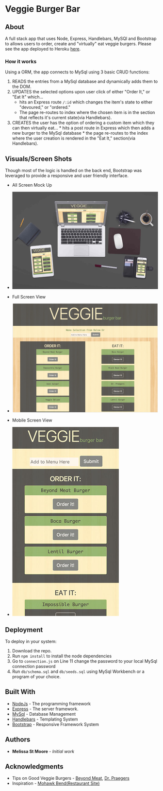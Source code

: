 # Veggie Burger Bar

## About

A full stack app that uses Node, Express, Handlebars, MySQl and Bootstrap to allows users to order, create and "virtually" eat veggie burgers. Please see the app deployed to Heroku [here](https://veggie-burger-bar.herokuapp.com/).

### How it works

Using a ORM, the app connects to MySql using 3 basic CRUD functions:

  1. READS the entries from a MySql database and dynamically adds them to the DOM.
  2. UPDATES the selected options upon user click of either "Order It," or "Eat It" which...
     * hits an Express route `/:id` which changes the item's state to either "devoured," or "ordered."
     * The page re-routes to index where the chosen item is in the section that reflects it's current state(via Handlebars).
  3. CREATES the user has the option of ordering a custom item which they can then virtually eat...
    * hits a post route in Express which then adds a new burger to the MySql database
    * the page re-routes to the index where the user creation is rendered in the "Eat It," section(via Handlebars).

## Visuals/Screen Shots

Though most of the logic is handled on the back end, Bootstrap was leveraged to provide a responsive and user friendly interface.
- All Screen Mock Up
 * ![Mock Up](/screenshots/mockup_diff_screens.jpg)

- Full Screen View
 * ![Full Screen](/screenshots/full_view.png)

- Mobile Screen View
 * ![Mobile Screen](/screenshots/mobile_view.jpg)

## Deployment

To deploy in your system:

  1. Download the repo.
  2. Run `npm install` to install the node dependencies
  3. Go to `connection.js` on Line 11 change the password to your local MySql connection password
  4. Run `db/schema.sql` and `db/seeds.sql` using MySql Workbench or a program of your choice.

## Built With

* [NodeJs](https://nodejs.org/en/) - The programming framework
* [Express](https://expressjs.com/) - The server framework.
* [MySql](https://www.mysql.com/) - Database Management
* [Handlebars](http://handlebarsjs.com/) - Templating System
* [Bootstrap](http://getbootstrap.com) - Responsive Framework System

## Authors

* **Melissa St Moore** - *Initial work*

## Acknowledgments

* Tips on Good Veggie Burgers - [Beyond Meat](http://beyondmeat.com/), [Dr. Praegers](https://drpraegers.com/our-food/california-veggie-burgers/)
* Inspiration - [Mohawk Bend(Restaurant Site)](http://mohawk.la/)






